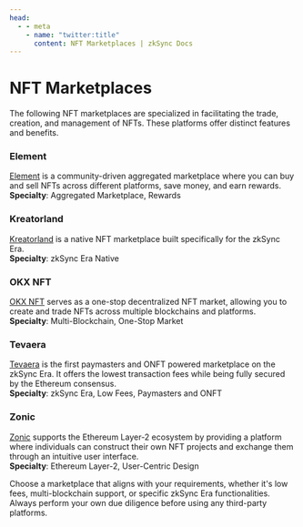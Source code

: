 ```yaml
---
head:
  - - meta
    - name: "twitter:title"
      content: NFT Marketplaces | zkSync Docs
---
```


# NFT Marketplaces

The following NFT marketplaces are specialized in facilitating the trade, creation, and management of NFTs. These platforms offer distinct features and benefits.

### Element

[Element](https://element.market/) is a community-driven aggregated marketplace where you can buy and sell NFTs across different platforms, save money, and earn rewards.\
**Specialty**: Aggregated Marketplace, Rewards

### Kreatorland

[Kreatorland](https://kreatorland.com/) is a native NFT marketplace built specifically for the zkSync Era.\
**Specialty**: zkSync Era Native

### OKX NFT

[OKX NFT](https://www.okx.com/web3/marketplace/nft) serves as a one-stop decentralized NFT market, allowing you to create and trade NFTs across multiple blockchains and platforms.\
**Specialty**: Multi-Blockchain, One-Stop Market

### Tevaera

[Tevaera](https://market.tevaera.com/) is the first paymasters and ONFT powered marketplace on the zkSync Era. It offers the lowest transaction fees while being fully secured by the Ethereum consensus.\
**Specialty**: zkSync Era, Low Fees, Paymasters and ONFT

### Zonic

[Zonic](https://zonic.app/) supports the Ethereum Layer-2 ecosystem by providing a platform where individuals can construct their own NFT projects and exchange them through an intuitive user interface.\
**Specialty**: Ethereum Layer-2, User-Centric Design

Choose a marketplace that aligns with your requirements, whether it's low fees, multi-blockchain support, or specific zkSync Era functionalities. Always perform your own due diligence before using any third-party platforms.

